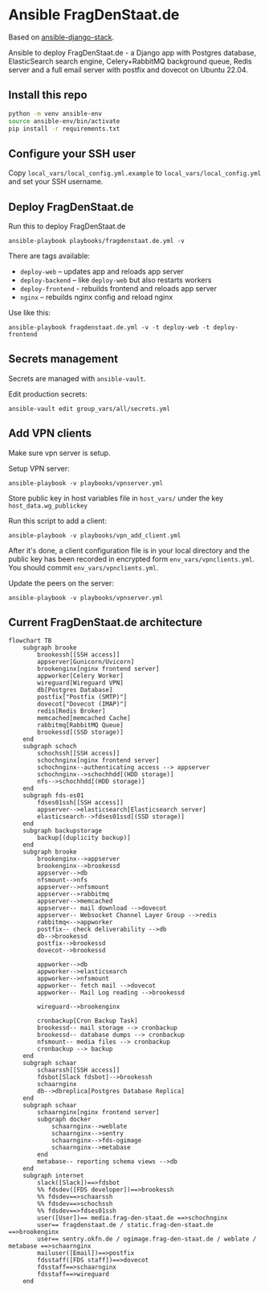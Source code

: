 # Ansible FragDenStaat.de

Based on [ansible-django-stack](https://github.com/jcalazan/ansible-django-stack).

Ansible to deploy FragDenStaat.de - a Django app with Postgres database, ElasticSearch search engine, Celery+RabbitMQ background queue, Redis server and a full email server with postfix and dovecot on Ubuntu 22.04.


## Install this repo

```bash
python -m venv ansible-env
source ansible-env/bin/activate
pip install -r requirements.txt
```

## Configure your SSH user

Copy `local_vars/local_config.yml.example` to `local_vars/local_config.yml` and set your SSH username.

## Deploy FragDenStaat.de

Run this to deploy FragDenStaat.de

    ansible-playbook playbooks/fragdenstaat.de.yml -v

There are tags available:

- `deploy-web` – updates app and reloads app server
- `deploy-backend` – like `deploy-web` but also restarts workers
- `deploy-frontend` - rebuilds frontend and reloads app server
- `nginx` – rebuilds nginx config and reload nginx

Use like this:

```
ansible-playbook fragdenstaat.de.yml -v -t deploy-web -t deploy-frontend
```

## Secrets management

Secrets are managed with `ansible-vault`.

Edit production secrets:

```
ansible-vault edit group_vars/all/secrets.yml
```

## Add VPN clients

Make sure vpn server is setup.

Setup VPN server:
```
ansible-playbook -v playbooks/vpnserver.yml
```

Store public key in host variables file in `host_vars/` under the key `host_data.wg_publickey`

Run this script to add a client:

```
ansible-playbook -v playbooks/vpn_add_client.yml
```

After it's done, a client configuration file is in your local directory and the public key has been recorded in encrypted form `env_vars/vpnclients.yml`.
You should commit `env_vars/vpnclients.yml`.

Update the peers on the server:

```
ansible-playbook -v playbooks/vpnserver.yml
```


## Current FragDenStaat.de architecture

```mermaid
flowchart TB
    subgraph brooke
        brookessh[[SSH access]]
        appserver[Gunicorn/Uvicorn]
        brookenginx[nginx frontend server]
        appworker[Celery Worker]
        wireguard[Wireguard VPN]
        db[Postgres Database]
        postfix["Postfix (SMTP)"]
        dovecot["Dovecot (IMAP)"]
        redis[Redis Broker]
        memcached[memcached Cache]
        rabbitmq[RabbitMQ Queue]
        brookessd[(SSD storage)]
    end
    subgraph schoch
        schochssh[[SSH access]]
        schochnginx[nginx frontend server]
        schochnginx--authenticating access --> appserver
        schochnginx-->schochhdd[(HDD storage)]
        nfs-->schochhdd[(HDD storage)]
    end
    subgraph fds-es01
        fdses01ssh[[SSH access]]
        appserver-->elasticsearch[Elasticsearch server]
        elasticsearch-->fdses01ssd[(SSD storage)]
    end
    subgraph backupstorage
        backup[(duplicity backup)]
    end
    subgraph brooke
        brookenginx-->appserver
        brookenginx-->brookessd
        appserver-->db
        nfsmount-->nfs
        appserver-->nfsmount
        appserver-->rabbitmq
        appserver-->memcached
        appserver-- mail download -->dovecot
        appserver-- Websocket Channel Layer Group -->redis
        rabbitmq<-->appworker
        postfix-- check deliverability -->db
        db-->brookessd
        postfix-->brookessd
        dovecot-->brookessd

        appworker-->db
        appworker-->elasticsearch
        appworker-->nfsmount
        appworker-- fetch mail -->dovecot
        appworker-- Mail Log reading -->brookessd

        wireguard-->brookenginx

        cronbackup[Cron Backup Task]
        brookessd-- mail storage --> cronbackup
        brookessd-- database dumps --> cronbackup
        nfsmount-- media files --> cronbackup
        cronbackup --> backup
    end
    subgraph schaar
        schaarssh[[SSH access]]
        fdsbot[Slack fdsbot]-->brookessh
        schaarnginx
        db-->dbreplica[Postgres Database Replica]
    end
    subgraph schaar
        schaarnginx[nginx frontend server]
        subgraph docker
            schaarnginx-->weblate
            schaarnginx-->sentry
            schaarnginx-->fds-ogimage
            schaarnginx-->metabase
        end
        metabase-- reporting schema views -->db
    end
    subgraph internet
        slack([Slack])==>fdsbot
        %% fdsdev([FDS developer])==>brookessh
        %% fdsdev==>schaarssh
        %% fdsdev==>schochssh
        %% fdsdev==>fdses01ssh
        user([User])== media.frag-den-staat.de ==>schochnginx
        user== fragdenstaat.de / static.frag-den-staat.de ==>brookenginx
        user== sentry.okfn.de / ogimage.frag-den-staat.de / weblate / metabase ==>schaarnginx
        mailuser([Email])==>postfix
        fdsstaff([FDS staff])==>dovecot
        fdsstaff==>schaarnginx
        fdsstaff==>wireguard
    end
```

